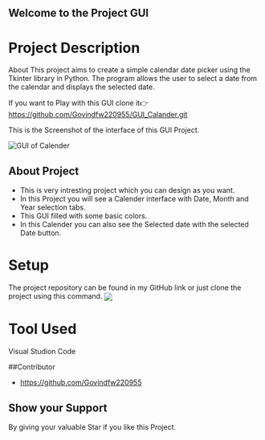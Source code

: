 ## Welcome to the Project GUI

# Project Description
About
This project aims to create a simple calendar date picker using the Tkinter library in Python. The program allows the user to select a date from the calendar and displays the selected date.

If you want to Play with this GUI clone it👉  https://github.com/Govindfw220955/GUI_Calander.git

This is the Screenshot of the interface of this GUI Project.

<img align="center" src="https://github.com/Govindfw220955/GUI_Calander/blob/main/Screenshot%202024-02-27%20184016.png" alt="GUI of Calender"  />

## About Project 
* This is very intresting project which you can design as you want.
* In this Project you will see a Calender interface with Date, Month and Year selection tabs.
* This GUI filled with some basic colors.
* In this Calender you can also see the Selected date with the selected Date button.

# Setup
The project repository can be found in my GitHub link  or  just clone the project using this command.
<img align="center" src="https://github.com/Govindfw220955/GUI_Calander/blob/main/Screenshot%202024-02-27%20191119.png" />

# Tool Used 
Visual Studion Code

##Contributor
* https://github.com/Govindfw220955

## Show your Support 
 By giving your valuable Star if you like this Project.
